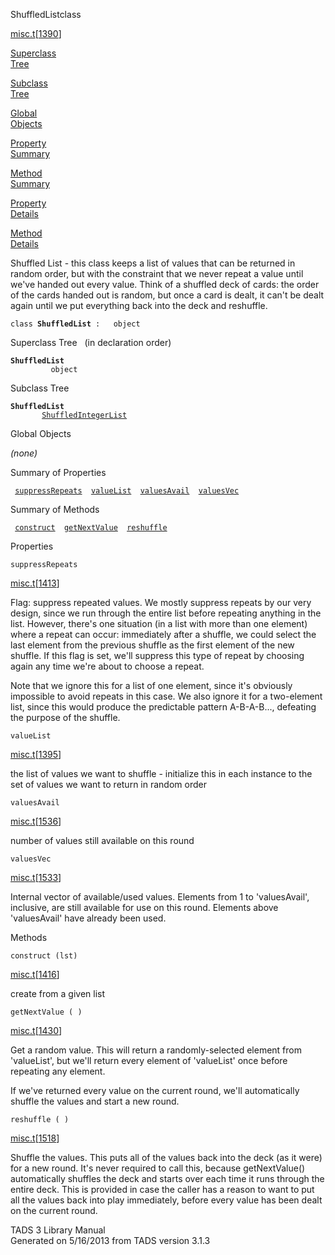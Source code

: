 <span class="title">ShuffledList</span><span class="type">class</span>

[misc.t](../file/misc.t.html)\[[1390](../source/misc.t.html#1390)\]

[Superclass  
Tree](#_SuperClassTree_)

[Subclass  
Tree](#_SubClassTree_)

[Global  
Objects](#_ObjectSummary_)

[Property  
Summary](#_PropSummary_)

[Method  
Summary](#_MethodSummary_)

[Property  
Details](#_Properties_)

[Method  
Details](#_Methods_)

<div class="fdesc">

Shuffled List - this class keeps a list of values that can be returned
in random order, but with the constraint that we never repeat a value
until we've handed out every value. Think of a shuffled deck of cards:
the order of the cards handed out is random, but once a card is dealt,
it can't be dealt again until we put everything back into the deck and
reshuffle.

`class `**`ShuffledList`**` :   object`

</div>

<span id="_SuperClassTree_"></span>

<div class="mjhd">

<span class="hdln">Superclass Tree</span>   (in declaration order)

</div>

**`ShuffledList`**  
`         object`  
<span id="_SubClassTree_"></span>

<div class="mjhd">

<span class="hdln">Subclass Tree</span>  

</div>

**`ShuffledList`**  
`         `[`ShuffledIntegerList`](../object/ShuffledIntegerList.html)  
<span id="_ObjectSummary_"></span>

<div class="mjhd">

<span class="hdln">Global Objects</span>  

</div>

*(none)* <span id="_PropSummary_"></span>

<div class="mjhd">

<span class="hdln">Summary of Properties</span>  

</div>

` `[`suppressRepeats`](#suppressRepeats)`  `[`valueList`](#valueList)`  `[`valuesAvail`](#valuesAvail)`  `[`valuesVec`](#valuesVec)`  `

<span id="_MethodSummary_"></span>

<div class="mjhd">

<span class="hdln">Summary of Methods</span>  

</div>

` `[`construct`](#construct)`  `[`getNextValue`](#getNextValue)`  `[`reshuffle`](#reshuffle)`  `

<span id="_Properties_"></span>

<div class="mjhd">

<span class="hdln">Properties</span>  

</div>

<span id="suppressRepeats"></span>

`suppressRepeats`

[misc.t](../file/misc.t.html)\[[1413](../source/misc.t.html#1413)\]

<div class="desc">

Flag: suppress repeated values. We mostly suppress repeats by our very
design, since we run through the entire list before repeating anything
in the list. However, there's one situation (in a list with more than
one element) where a repeat can occur: immediately after a shuffle, we
could select the last element from the previous shuffle as the first
element of the new shuffle. If this flag is set, we'll suppress this
type of repeat by choosing again any time we're about to choose a
repeat.

Note that we ignore this for a list of one element, since it's obviously
impossible to avoid repeats in this case. We also ignore it for a
two-element list, since this would produce the predictable pattern
A-B-A-B..., defeating the purpose of the shuffle.

</div>

<span id="valueList"></span>

`valueList`

[misc.t](../file/misc.t.html)\[[1395](../source/misc.t.html#1395)\]

<div class="desc">

the list of values we want to shuffle - initialize this in each instance
to the set of values we want to return in random order

</div>

<span id="valuesAvail"></span>

`valuesAvail`

[misc.t](../file/misc.t.html)\[[1536](../source/misc.t.html#1536)\]

<div class="desc">

number of values still available on this round

</div>

<span id="valuesVec"></span>

`valuesVec`

[misc.t](../file/misc.t.html)\[[1533](../source/misc.t.html#1533)\]

<div class="desc">

Internal vector of available/used values. Elements from 1 to
'valuesAvail', inclusive, are still available for use on this round.
Elements above 'valuesAvail' have already been used.

</div>

<span id="_Methods_"></span>

<div class="mjhd">

<span class="hdln">Methods</span>  

</div>

<span id="construct"></span>

`construct (lst)`

[misc.t](../file/misc.t.html)\[[1416](../source/misc.t.html#1416)\]

<div class="desc">

create from a given list

</div>

<span id="getNextValue"></span>

`getNextValue ( )`

[misc.t](../file/misc.t.html)\[[1430](../source/misc.t.html#1430)\]

<div class="desc">

Get a random value. This will return a randomly-selected element from
'valueList', but we'll return every element of 'valueList' once before
repeating any element.

If we've returned every value on the current round, we'll automatically
shuffle the values and start a new round.

</div>

<span id="reshuffle"></span>

`reshuffle ( )`

[misc.t](../file/misc.t.html)\[[1518](../source/misc.t.html#1518)\]

<div class="desc">

Shuffle the values. This puts all of the values back into the deck (as
it were) for a new round. It's never required to call this, because
getNextValue() automatically shuffles the deck and starts over each time
it runs through the entire deck. This is provided in case the caller has
a reason to want to put all the values back into play immediately,
before every value has been dealt on the current round.

</div>

<div class="ftr">

TADS 3 Library Manual  
Generated on 5/16/2013 from TADS version 3.1.3

</div>
